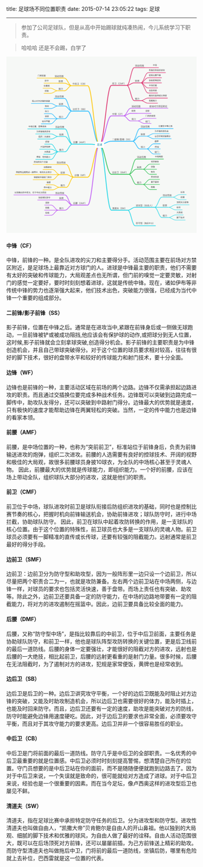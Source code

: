 title: 足球场不同位置职责
date: 2015-07-14 23:05:22
tags: 足球

---
> 参加了公司足球队，但是从高中开始踢球就纯凑热闹，今儿系统学习下职责。

<!-- more -->

> 哈哈哈 还是不会踢，白学了

![职责图](/images/20150716/football.png)

#### 中锋（CF）


中锋，前锋的一种。是全队进攻的尖刀和主要得分手。活动范围主要在前场对方禁区附近，是足球场上最靠近对方球门的人。进球是中锋最主要的职责，他们不需要有太好的突破和传球能力，大局观差点也无所谓，但门前的嗅觉一定要灵敏，对射门的感觉一定要好，要时时刻刻想着进球，这就是传统中锋。现在，诸如伊布等非传统中锋的势力也逐渐强大起来，他们技术出色，突破能力很强，已经成为当代中锋一个重要的组成部分。


#### 二前锋/影子前锋（SS）


影子前锋，位置在中锋之后。通常是在进攻当中,紧跟在前锋身后或一侧做无球跑动，一旦前锋被铲或被成功阻挡,他应该会有保护球的动作,或把球分到无人位置，这时候,影子前锋就会立刻拿球突破,创造得分机会。影子前锋的主要职责是为中锋创造机会，并且自己带球突破得分。对于这个位置的球员要求相对较高，往往有很好的脚下技术，很好的盘带水平和较好的传球能力和射门技术，要十分全面。


#### 边锋（WF）


边锋也是前锋的一种，主要活动区域在前场的两个边路。边锋不仅需承担起边路进攻的职责。而且通过交插换位要完成多种战术任务。边锋既可以突破到边路完成一脚传中，助攻队友得分，还可以突破到中路射门得分。边锋最大的优势就是速度，只有极快的速度才能帮助边锋在两翼轻松的突破。当然，一定的传中能力也是边锋的看家本领。 


#### 前腰（AMF）


前腰，是中场位置的一种，也称为“突前前卫”，标准站位于前锋身后，负责为前锋输送进攻的炮弹，组织二次进攻。前腰的人选需要有良好的控球技术、开阔的视野和极佳的大局观，故很多前腰球员身披10球衣，为全队的中场核心甚至于灵魂人物。 因此，前腰最大的优势就是传球能力，即组织能力。一个好的前腰，应该在场上带动全队，组织球队大部分的进攻，这就是他们的职责。


#### 前卫（CMF）


前卫位于中场，球队进攻时前卫是球队衔接后防组织进攻的基础，同时也是控制比赛节奏的核心，把握时机向前锋输送机会，协助前锋进攻；球队防守时，进行中场拦截，协助球队防守。 因此，前卫在球队中起着攻防转换的作用，是一支球队的核心位置。由于这个位置的特殊性，前卫球员也大多是一支球队的灵魂人物。前卫球员必须要有一脚精准的直传或长传球，还要有较强的阻截能力。远射通常是前卫最好的得分手段。


#### 边前卫（SMF）


边前卫：边前卫分为防守型和助攻型，因为一般阵形里一边只设一个边前卫，所以尽量把两个职责合二为一，也就是攻防兼备。左右两个边前卫站在中场两侧，与边锋一样，对球员的要求也包括灵活快速，善于盘带。而场上责任也有突破、助攻等。除此之外，边前卫还要具备一定的防守能力，在中场的边路地带要有一定的阻截能力，将对方的进攻遏制在摇篮中。因此，边前卫要具备比较全面的能力。


#### 后腰（DMF）


后腰，又称“防守型中场”，是指比较靠后的中前卫，位于中后卫前面，主要任务是协助球队防守，和前卫一样，他也是球队阵型攻防转换的关键位置，更是后卫线前的最后一道防线。后腰的身体一定要强壮，才能很好的阻截对方的进攻，远射也是后腰的一大绝技，相比起前卫，后腰的远射更看重的是射门力量。很多时候，后腰在无法阻截时，为了遏制对方的进攻，犯规是家常便饭，黄牌也是经常收到。 


#### 边后卫（SB）


边后卫是后卫的一种。边后卫讲究攻守平衡，一个好的边后卫既能及时阻止对方边锋的突破，又能及时助攻制造机会，所以边后卫也需要很好的体力，能及时插上，也能及时回来防守。而且，边后卫还要有一定的速度，助攻是能突破对方的防线，防守时能避免边锋用速度硬吃。因此，对于边后卫的要求也非常全面，必须要攻守平衡，而且对于其攻守能力的要求更高。边后卫并非一个很容易胜任的职业。


#### 中后卫（CB）


中后卫是门将前面的最后一道防线。防守几乎是中后卫的全部职责。一名优秀的中后卫最重要的就是位置感。中后卫必须时时刻刻提高警惕，想清楚自己所在的位置。守门员想要的是中后卫站在你的面前，而不是随随便便就跑到边路去了。因为对于中后卫来说，一个失误就是致命的，很可能就给对方造成了进球。对于中后卫来说，经验也是一个很重要的因素。而在当今足坛，像卢西奥这样的进攻型后卫也屡见不鲜。


#### 清道夫（SW）


清道夫，指在足球比赛中承担特定防守任务的后卫。分为进攻型和防守型。进攻性清道夫也叫做自由人，“凯撒大帝”贝肯鲍尔是自由人的开山鼻祖。他以独到的大局观、细腻的脚下技术和优雅的球风，为自由人做了最好的诠释。自由人活动范围很大，既可以在后场顶死对方前锋，还可以屡屡前插，为己方前锋送上精彩的助攻。而防守型清道夫也叫做拖后中卫，门将前的最后一道防线，坐镇后防，哪里有危险就上去补位，巴西雷就是这一位置的代表。

